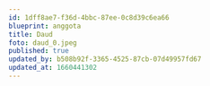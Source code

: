 ```yaml
---
id: 1dff8ae7-f36d-4bbc-87ee-0c8d39c6ea66
blueprint: anggota
title: Daud
foto: daud_0.jpeg
published: true
updated_by: b508b92f-3365-4525-87cb-07d49957fd67
updated_at: 1660441302
---
```

